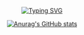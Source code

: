<div align="center">

[![Typing SVG](https://readme-typing-svg.demolab.com?font=Bebas+Neue&size=30&duration=3000&pause=1000&color=CCDBE4&center=true&vCenter=true&width=500&height=60&lines=MT+Scripts;Quality+Resources+for+fivem;mt-scripts.com)](https://git.io/typing-svg)



  [![Anurag's GitHub stats](https://github-readme-stats.vercel.app/api?username=Bloope18&show_icons=true&theme=city_lights)](https://github.com/anuraghazra/github-readme-stats)

</div>
